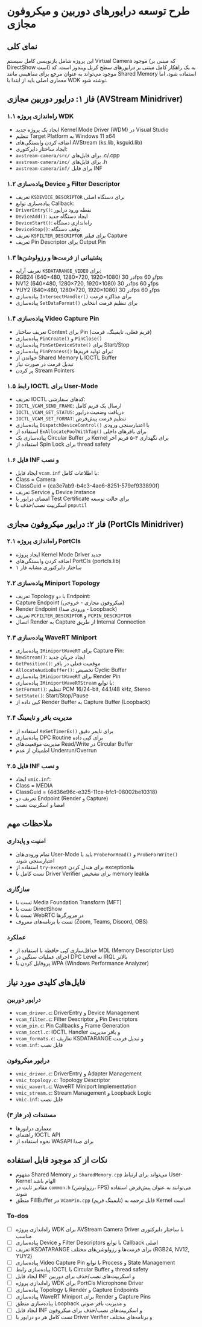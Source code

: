 <!-- aaefaf54-594d-4210-851f-2fbd74f67454 7e0824ca-7d54-42bc-b788-ff7f10da3e07 -->
# طرح توسعه درایورهای دوربین و میکروفون مجازی

## نمای کلی

این پروژه شامل بازنویسی کامل سیستم Virtual Camera موجود (که مبتنی بر DirectShow است) به یک راهکار کامل مبتنی بر درایورهای سطح کرنل ویندوز است. کد موجود می‌تواند به عنوان مرجع برای مفاهیمی مانند Shared Memory استفاده شود، اما معماری اصلی باید از ابتدا با WDK نوشته شود.

## فاز ۱: درایور دوربین مجازی (AVStream Minidriver)

### ۱.۱ راه‌اندازی پروژه WDK

- ایجاد یک پروژه جدید Kernel Mode Driver (WDM) در Visual Studio
- تنظیم Target Platform به Windows 11 x64
- اضافه کردن وابستگی‌های AVStream (ks.lib, ksguid.lib)
- ایجاد ساختار دایرکتوری: 
- `avstream-camera/src/` برای فایل‌های .c/.cpp
- `avstream-camera/inc/` برای فایل‌های .h
- `avstream-camera/inf/` برای فایل INF

### ۱.۲ پیاده‌سازی Device و Filter Descriptor

- تعریف `KSDEVICE_DESCRIPTOR` برای دستگاه اصلی
- پیاده‌سازی توابع Callback:
- `DriverEntry()`: نقطه ورود درایور
- `DeviceAdd()`: ایجاد دستگاه جدید
- `DeviceStart()`: راه‌اندازی دستگاه
- `DeviceStop()`: توقف دستگاه
- تعریف `KSFILTER_DESCRIPTOR` برای فیلتر Capture
- تعریف Pin Descriptor برای Output Pin

### ۱.۳ پشتیبانی از فرمت‌ها و رزولوشن‌ها

- تعریف آرایه `KSDATARANGE_VIDEO` برای:
- RGB24 (640×480, 1280×720, 1920×1080) در 30fps و 60fps
- NV12 (640×480, 1280×720, 1920×1080) در 30fps و 60fps
- YUY2 (640×480, 1280×720, 1920×1080) در 30fps و 60fps
- پیاده‌سازی `IntersectHandler()` برای مذاکره فرمت
- پیاده‌سازی `SetDataFormat()` برای تنظیم فرمت انتخابی

### ۱.۴ پیاده‌سازی Video Capture Pin

- تعریف ساختار Context برای Pin (فریم فعلی، تایمینگ، فرمت)
- پیاده‌سازی `PinCreate()` و `PinClose()`
- پیاده‌سازی `PinSetDeviceState()` برای Start/Stop
- پیاده‌سازی `PinProcess()` برای تولید فریم‌ها:
- خواندن از Shared Memory یا IOCTL Buffer
- تبدیل فرمت در صورت نیاز
- پر کردن Stream Pointers

### ۱.۵ رابط IOCTL برای User-Mode

- تعریف IOCTL کدهای سفارشی:
- `IOCTL_VCAM_SEND_FRAME`: ارسال یک فریم کامل
- `IOCTL_VCAM_GET_STATUS`: دریافت وضعیت درایور
- `IOCTL_VCAM_SET_FORMAT`: تنظیم فرمت پیش‌فرض
- پیاده‌سازی `DispatchDeviceControl()` با اعتبارسنجی ورودی
- استفاده از `ExAllocatePoolWithTag()` برای بافرهای داخلی
- پیاده‌سازی یک Circular Buffer در Kernel برای نگهداری ۳-۵ فریم آخر
- استفاده از Spin Lock برای thread safety

### ۱.۶ فایل INF و نصب

- ایجاد فایل `vcam.inf` با اطلاعات کامل:
- Class = Camera
- ClassGuid = {ca3e7ab9-b4c3-4ae6-8251-579ef933890f}
- تعریف Service و Device Instance
- امضای درایور با Test Certificate برای حالت توسعه
- اسکریپت نصب/حذف با `pnputil`

## فاز ۲: درایور میکروفون مجازی (PortCls Minidriver)

### ۲.۱ راه‌اندازی پروژه PortCls

- ایجاد پروژه Kernel Mode Driver جدید
- اضافه کردن وابستگی‌های PortCls (portcls.lib)
- ساختار دایرکتوری مشابه فاز ۱

### ۲.۲ پیاده‌سازی Miniport Topology

- تعریف Topology با دو Endpoint:
- Capture Endpoint (میکروفون مجازی - خروجی)
- Render Endpoint (ورودی صدا - Loopback)
- تعریف `PCFILTER_DESCRIPTOR` و `PCPIN_DESCRIPTOR`
- اتصال Render به Capture از طریق Internal Connection

### ۲.۳ پیاده‌سازی WaveRT Miniport

- پیاده‌سازی `IMiniportWaveRT` برای Capture Pin:
- `NewStream()`: ایجاد جریان جدید
- `GetPosition()`: موقعیت فعلی در بافر
- `AllocateAudioBuffer()`: تخصیص Cyclic Buffer
- پیاده‌سازی `IMiniportWaveRT` برای Render Pin
- پیاده‌سازی `IMiniportWaveRTStream` با توابع:
- `SetFormat()`: تنظیم PCM 16/24-bit, 44.1/48 kHz, Stereo
- `SetState()`: Start/Stop/Pause
- کپی داده از Render Buffer به Capture Buffer (Loopback)

### ۲.۴ مدیریت بافر و تایمینگ

- استفاده از `KeSetTimerEx()` برای تایمر دقیق
- پیاده‌سازی DPC Routine برای کپی داده
- مدیریت موقعیت‌های Read/Write در Circular Buffer
- اطمینان از عدم Underrun/Overrun

### ۲.۵ فایل INF و نصب

- ایجاد `vmic.inf`:
- Class = MEDIA
- ClassGuid = {4d36e96c-e325-11ce-bfc1-08002be10318}
- تعریف دو Endpoint (Render و Capture)
- امضا و اسکریپت نصب

## ملاحظات مهم

### امنیت و پایداری

- تمام ورودی‌های User-Mode باید با `ProbeForRead()` و `ProbeForWrite()` اعتبارسنجی شوند
- استفاده از `try-except` برای هندل کردن exceptionها
- تست کامل با Driver Verifier برای تشخیص memory leakها

### سازگاری

- تست با Media Foundation Transform (MFT)
- تست با DirectShow
- تست با WebRTC در مرورگرها
- تست با برنامه‌های معروف (Zoom, Teams, Discord, OBS)

### عملکرد

- حداقل‌سازی کپی حافظه با استفاده از MDL (Memory Descriptor List)
- اجرای عملیات سنگین در DPC Level نه IRQL بالاتر
- پروفایل کردن با WPA (Windows Performance Analyzer)

## فایل‌های کلیدی مورد نیاز

### درایور دوربین

- `vcam_driver.c`: DriverEntry و Device Management
- `vcam_filter.c`: Filter Descriptor و Pin Descriptors
- `vcam_pin.c`: Pin Callbacks و Frame Generation
- `vcam_ioctl.c`: IOCTL Handler و بافر مدیریت
- `vcam_formats.c`: تعاریف KSDATARANGE و تبدیل فرمت
- `vcam.inf`: فایل نصب

### درایور میکروفون

- `vmic_driver.c`: DriverEntry و Adapter Management
- `vmic_topology.c`: Topology Descriptor
- `vmic_wavert.c`: WaveRT Miniport Implementation
- `vmic_stream.c`: Stream Management و Loopback Logic
- `vmic.inf`: فایل نصب

### مستندات (در فاز ۳)

- معماری درایورها
- راهنمای IOCTL API
- نحوه استفاده از WASAPI برای صدا

## نکات از کد موجود قابل استفاده

- مفهوم Shared Memory در `SharedMemory.cpp` می‌تواند برای ارتباط User-Kernel الهام باشد
- مقادیر ثابت در `common.h` (رزولوشن، FPS) می‌توانند به عنوان پیش‌فرض استفاده شوند
- منطق FillBuffer در `VCamPin.cpp` (تایمینگ فریم) قابل ترجمه به Kernel است

### To-dos

- [ ] راه‌اندازی پروژه WDK برای AVStream Camera Driver با ساختار دایرکتوری مناسب
- [ ] پیاده‌سازی Device و Filter Descriptors با توابع Callback اصلی
- [ ] تعریف KSDATARANGE برای فرمت‌ها و رزولوشن‌های مختلف (RGB24, NV12, YUY2)
- [ ] پیاده‌سازی Video Capture Pin با توابع Process و State Management
- [ ] پیاده‌سازی رابط IOCTL با Circular Buffer و thread safety
- [ ] ایجاد فایل INF و اسکریپت‌های نصب/حذف برای دوربین
- [ ] راه‌اندازی پروژه WDK برای PortCls Microphone Driver
- [ ] پیاده‌سازی Topology با Render و Capture Endpoints
- [ ] پیاده‌سازی WaveRT Miniport برای Render و Capture Pins
- [ ] پیاده‌سازی منطق Loopback و مدیریت بافر صوتی
- [ ] ایجاد فایل INF و اسکریپت‌های نصب/حذف برای میکروفون
- [ ] تست کامل هر دو درایور با Driver Verifier و برنامه‌های مختلف